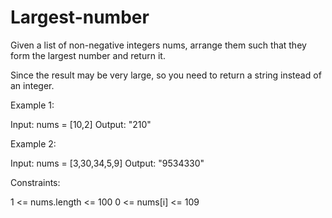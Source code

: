 # Largest-number


Given a list of non-negative integers nums, arrange them such that they form the largest number and return it.

Since the result may be very large, so you need to return a string instead of an integer.

 

Example 1:

Input: nums = [10,2]
Output: "210"



Example 2:

Input: nums = [3,30,34,5,9]
Output: "9534330"
 

Constraints:

1 <= nums.length <= 100
0 <= nums[i] <= 109
